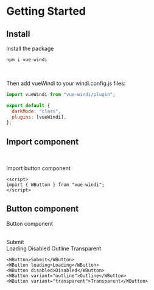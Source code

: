 <script setup>
import { WButton } from "vue-windi"
</script>

# Getting Started

## Install

Install the package

```js
npm i vue-windi
```

 <br />

Then add vueWindi to your windi.config.js files:

```js
import vueWindi from "vue-windi/plugin";

export default {
  darkMode: "class",
  plugins: [vueWindi],
};
```

## Import component

 <br />

Import button component

```vue
<script>
import { WButton } from "vue-windi";
</script>
```

## Button component

Button component
<br /> <br />

 <div class="flex flex-wrap gap-3">

<WButton>Submit</WButton>  
<WButton loading>Loading</WButton>
<WButton disabled> Disabled </WButton>
<WButton variant="outline">Outline</WButton>
<WButton variant="transparent">Transparent</WButton>

</div>

```vue
<WButton>Submit</WButton>
<WButton loading>Loading</WButton>
<WButton disabled>Disabled</WButton>
<WButton variant="outline">Outline</WButton>
<WButton variant="transparent">Transparent</WButton>
```
